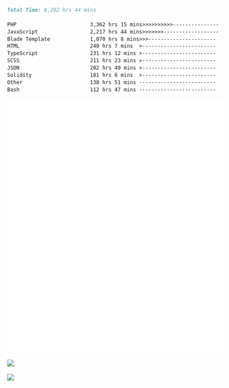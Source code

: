 <!--START_SECTION:waka-->

```markdown
Total Time: 8,292 hrs 44 mins

PHP                        3,362 hrs 15 mins>>>>>>>>>>---------------   39.88 %
JavaScript                 2,217 hrs 44 mins>>>>>>>------------------   26.30 %
Blade Template             1,070 hrs 8 mins>>>----------------------   12.69 %
HTML                       240 hrs 7 mins  >------------------------   02.85 %
TypeScript                 231 hrs 12 mins >------------------------   02.74 %
SCSS                       211 hrs 23 mins >------------------------   02.51 %
JSON                       202 hrs 49 mins >------------------------   02.41 %
Solidity                   181 hrs 6 mins  >------------------------   02.15 %
Other                      138 hrs 51 mins -------------------------   01.65 %
Bash                       112 hrs 47 mins -------------------------   01.34 %
```

<!--END_SECTION:waka-->

![](https://raw.githubusercontent.com/DrMaxis/github-stats-transparent/output/generated/overview.svg)
![](https://raw.githubusercontent.com/DrMaxis/github-stats-transparent/output/generated/languages.svg)

![](https://git-readme-stats-drmaxis-projects.vercel.app/api?username=drmaxis&show_icons=true&theme=outrun&count_private=true&show=reviews,discussions_started,discussions_answered,prs_merged,prs_merged_percentage&custom_title=2024%20Github%20Rank)
 
<a href="https://count.getloli.com/"><img src="https://count.getloli.com/get/@:maxis-the-alchemist?theme=rule34"></a>
<!-- https://count.getloli.com/get/@alchemist?theme=rule34 -->
<br>
